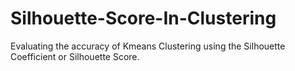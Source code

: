 # Silhouette-Score-In-Clustering
Evaluating the accuracy of Kmeans Clustering using the Silhouette Coefficient or Silhouette Score.
